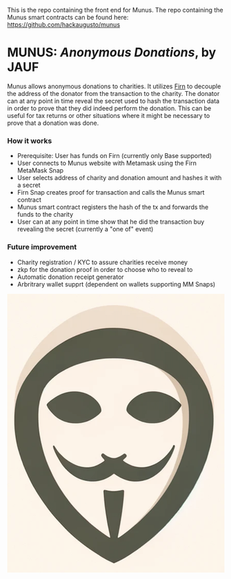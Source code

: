 This is the repo containing the front end for Munus. The repo containing the Munus smart contracts can be found here: https://github.com/hackaugusto/munus

# MUNUS: _Anonymous Donations_, by JAUF

Munus allows anonymous donations to charities. It utilizes [Firn](https://firn.cash) to decouple the address of the donator from the transaction to the charity. The donator can at any point in time reveal the secret used to hash the transaction data in order to prove that they did indeed perform the donation. This can be useful for tax returns or other situations where it might be necessary to prove that a donation was done.

### How it works

- Prerequisite: User has funds on Firn (currently only Base supported)
- User connects to Munus website with Metamask using the Firn MetaMask Snap
- User selects address of charity and donation amount and hashes it with a secret
- Firn Snap creates proof for transaction and calls the Munus smart contract
- Munus smart contract registers the hash of the tx and forwards the funds to the charity
- User can at any point in time show that he did the transaction buy revealing the secret (currently a "one of" event)

### Future improvement

- Charity registration / KYC to assure charities receive money
- zkp for the donation proof in order to choose who to reveal to
- Automatic donation receipt generator
- Arbritrary wallet supprt (dependent on wallets supporting MM Snaps)

![The Munus Mascot](src/assets/munus.png)
